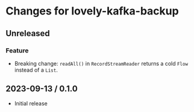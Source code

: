 # Changes for lovely-kafka-backup

## Unreleased

### Feature

- Breaking change: `readAll()` in `RecordStreamReader` returns a cold `Flow` instead of a `List`.

## 2023-09-13 / 0.1.0

- Initial release
